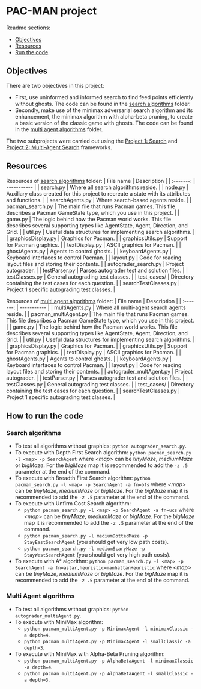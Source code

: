 # PAC-MAN project
Readme sections:
- [Objectives](#objectives)  
- [Resources](#resources)  
- [Run the code](#how-to-run-the-code)  
  
## Objectives
There are two objectives in this project: 
- First, use uninformed and informed search to find feed points efficiently without ghosts. The code can be found in the [search algorithms](https://github.com/Sararl27/FIA_PAC-MAN_project/tree/main/search_algorithms) folder. 
- Secondly, make use of the minimax adversarial search algorithm and its enhancement, the minimax algorithm with alpha-beta pruning, to create a basic version of the classic game with ghosts. The code can be found in the [multi agent algorithms](https://github.com/Sararl27/FIA_PAC-MAN_project/tree/main/multi_agent_algorithms) folder.

The two subprojects were carried out using the [Project 1: Search](https://inst.eecs.berkeley.edu/~cs188/su19/project1/) and [Project 2: Multi-Agent Search](https://inst.eecs.berkeley.edu/~cs188/su19/project2/) frameworks.
## Resources
Resources of [search algorithms](https://github.com/Sararl27/FIA_PAC-MAN_project/tree/main/search_algorithms) folder:
| File name  | Description |
| :-------:  | ----------- |
| search.py  | Where all search algorithms reside. |
| node.py | Auxiliary class created for this project to recreate a state with its attributes and functions. |
| searchAgents.py |	Where search-based agents reside. |
| pacman_search.py |	The main file that runs Pacman games. This file describes a Pacman GameState type, which you use in this project. |
| game.py |	The logic behind how the Pacman world works. This file describes several supporting types like AgentState, Agent, Direction, and Grid. |
| util.py |	Useful data structures for implementing search algorithms. | 
| graphicsDisplay.py |	Graphics for Pacman. |
| graphicsUtils.py |	Support for Pacman graphics. |
| textDisplay.py |	ASCII graphics for Pacman. |
| ghostAgents.py |	Agents to control ghosts. |
| keyboardAgents.py |	Keyboard interfaces to control Pacman. |
| layout.py |	Code for reading layout files and storing their contents. |
| autograder_search.py |	Project autograder. |
| testParser.py |	Parses autograder test and solution files. |
| testClasses.py |	General autograding test classes. |
| test_cases/ |	Directory containing the test cases for each question. |
| searchTestClasses.py |	Project 1 specific autograding test classes. |

Resources of [multi agent algorithms](https://github.com/Sararl27/FIA_PAC-MAN_project/tree/main/multi_agent_algorithms) folder:
| File name  | Description |
| :-------:  | ----------- |
| multiAgents.py |	Where all multi-agent search agents reside. |
| pacman_multiAgent.py |	The main file that runs Pacman games. This file describes a Pacman GameState type, which you use in this project. |
| game.py |	The logic behind how the Pacman world works. This file describes several supporting types like AgentState, Agent, Direction, and Grid. |
| util.py |	Useful data structures for implementing search algorithms. | 
| graphicsDisplay.py |	Graphics for Pacman. |
| graphicsUtils.py |	Support for Pacman graphics. |
| textDisplay.py |	ASCII graphics for Pacman. |
| ghostAgents.py |	Agents to control ghosts. |
| keyboardAgents.py |	Keyboard interfaces to control Pacman. |
| layout.py |	Code for reading layout files and storing their contents. |
| autograder_multAgent.py |	Project autograder. |
| testParser.py |	Parses autograder test and solution files. |
| testClasses.py |	General autograding test classes. |
| test_cases/ |	Directory containing the test cases for each question. |
| searchTestClasses.py |	Project 1 specific autograding test classes. |

## How to run the code
### Search algorithms
- To test all algorithms without graphics: ``` python autograder_search.py ```.
- To execute with Depth First Search algorithm: ```python pacman_search.py -l <map> -p SearchAgent``` where _\<map\>_ can be _tinyMaze_, _mediumMaze_ or _bigMaze_.  For the _bigMaze_ map it is recommended to add the ```-z .5``` parameter at the end of the command.
- To execute with Breadth First Search algorithm: ```python pacman_search.py -l <map> -p SearchAgent -a fn=bfs``` where _\<map\>_ can be _tinyMaze_, _mediumMaze_ or _bigMaze_. For the _bigMaze_ map it is recommended to add the ```-z .5``` parameter at the end of the command.
- To execute with Unfirm Cost Search algorithm: 
  -  ```python pacman_search.py -l <map> -p SearchAgent -a fn=ucs``` where _\<map\>_ can be _tinyMaze_, _mediumMaze_ or _bigMaze_. For the _bigMaze_ map it is recommended to add the ```-z .5``` parameter at the end of the command.
  -   ```python pacman_search.py -l mediumDottedMaze -p StayEastSearchAgent``` (you should get very low path costs).  
  -   ```python pacman_search.py -l mediumScaryMaze -p StayWestSearchAgent``` (you should get very high path costs). 
-   To execute with A* algorithm: ```python pacman_search.py -l <map> -p SearchAgent -a fn=astar,heuristic=manhattanHeuristic``` where _\<map\>_ can be _tinyMaze_, _mediumMaze_ or _bigMaze_. For the _bigMaze_ map it is recommended to add the ```-z .5``` parameter at the end of the command.

### Multi Agent algorithms
- To test all algorithms without graphics: ``` python autograder_multiAgent.py ```.
- To execute with MiniMax algorithm: 
  - ```python pacman_multiAgent.py -p MinimaxAgent -l minimaxClassic -a depth=4```. 
  - ```python pacman_multiAgent.py -p MinimaxAgent -l smallClassic -a depth=3```.  
- To execute with MiniMax with Alpha-Beta Pruning algorithm: 
  - ```python pacman_multiAgent.py -p AlphaBetaAgent -l minimaxClassic -a depth=4```. 
  - ```python pacman_multiAgent.py -p AlphaBetaAgent -l smallClassic -a depth=3```.
